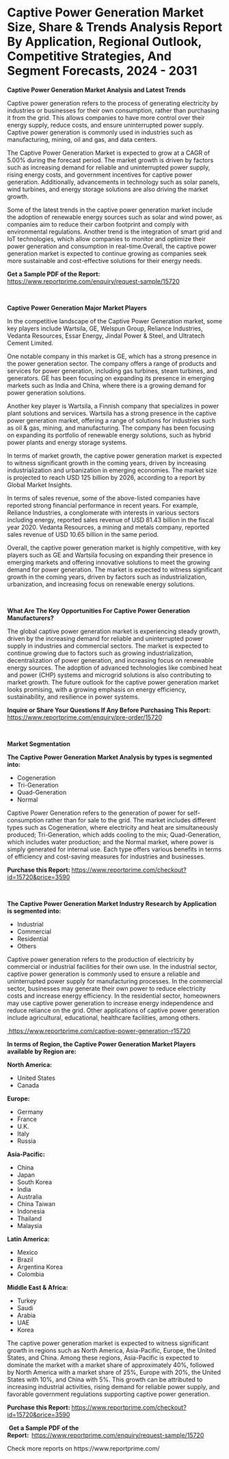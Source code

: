 <p><h1>Captive Power Generation Market Size, Share & Trends Analysis Report By Application, Regional Outlook, Competitive Strategies, And Segment Forecasts, 2024 - 2031</h1></p><p><strong>Captive Power Generation Market Analysis and Latest Trends</strong></p>
<p><p>Captive power generation refers to the process of generating electricity by industries or businesses for their own consumption, rather than purchasing it from the grid. This allows companies to have more control over their energy supply, reduce costs, and ensure uninterrupted power supply. Captive power generation is commonly used in industries such as manufacturing, mining, oil and gas, and data centers.</p><p>The Captive Power Generation Market is expected to grow at a CAGR of 5.00% during the forecast period. The market growth is driven by factors such as increasing demand for reliable and uninterrupted power supply, rising energy costs, and government incentives for captive power generation. Additionally, advancements in technology such as solar panels, wind turbines, and energy storage solutions are also driving the market growth.</p><p>Some of the latest trends in the captive power generation market include the adoption of renewable energy sources such as solar and wind power, as companies aim to reduce their carbon footprint and comply with environmental regulations. Another trend is the integration of smart grid and IoT technologies, which allow companies to monitor and optimize their power generation and consumption in real-time.Overall, the captive power generation market is expected to continue growing as companies seek more sustainable and cost-effective solutions for their energy needs.</p></p>
<p><strong>Get a Sample PDF of the Report:&nbsp;</strong> <a href="https://www.reportprime.com/enquiry/request-sample/15720">https://www.reportprime.com/enquiry/request-sample/15720</a></p>
<p>&nbsp;</p>
<p><strong>Captive Power Generation Major Market Players</strong></p>
<p><p>In the competitive landscape of the Captive Power Generation market, some key players include Wartsila, GE, Welspun Group, Reliance Industries, Vedanta Resources, Essar Energy, Jindal Power & Steel, and Ultratech Cement Limited.</p><p>One notable company in this market is GE, which has a strong presence in the power generation sector. The company offers a range of products and services for power generation, including gas turbines, steam turbines, and generators. GE has been focusing on expanding its presence in emerging markets such as India and China, where there is a growing demand for power generation solutions.</p><p>Another key player is Wartsila, a Finnish company that specializes in power plant solutions and services. Wartsila has a strong presence in the captive power generation market, offering a range of solutions for industries such as oil & gas, mining, and manufacturing. The company has been focusing on expanding its portfolio of renewable energy solutions, such as hybrid power plants and energy storage systems.</p><p>In terms of market growth, the captive power generation market is expected to witness significant growth in the coming years, driven by increasing industrialization and urbanization in emerging economies. The market size is projected to reach USD 125 billion by 2026, according to a report by Global Market Insights.</p><p>In terms of sales revenue, some of the above-listed companies have reported strong financial performance in recent years. For example, Reliance Industries, a conglomerate with interests in various sectors including energy, reported sales revenue of USD 81.43 billion in the fiscal year 2020. Vedanta Resources, a mining and metals company, reported sales revenue of USD 10.65 billion in the same period.</p><p>Overall, the captive power generation market is highly competitive, with key players such as GE and Wartsila focusing on expanding their presence in emerging markets and offering innovative solutions to meet the growing demand for power generation. The market is expected to witness significant growth in the coming years, driven by factors such as industrialization, urbanization, and increasing focus on renewable energy solutions.</p></p>
<p>&nbsp;</p>
<p><strong>What Are The Key Opportunities For Captive Power Generation Manufacturers?</strong></p>
<p><p>The global captive power generation market is experiencing steady growth, driven by the increasing demand for reliable and uninterrupted power supply in industries and commercial sectors. The market is expected to continue growing due to factors such as growing industrialization, decentralization of power generation, and increasing focus on renewable energy sources. The adoption of advanced technologies like combined heat and power (CHP) systems and microgrid solutions is also contributing to market growth. The future outlook for the captive power generation market looks promising, with a growing emphasis on energy efficiency, sustainability, and resilience in power systems.</p></p>
<p><strong>Inquire or Share Your Questions If Any Before Purchasing This Report:</strong> <a href="https://www.reportprime.com/enquiry/pre-order/15720">https://www.reportprime.com/enquiry/pre-order/15720</a></p>
<p>&nbsp;</p>
<p><strong>Market Segmentation</strong></p>
<p><strong>The Captive Power Generation Market Analysis by types is segmented into:</strong></p>
<p><ul><li>Cogeneration</li><li>Tri-Generation</li><li>Quad-Generation</li><li>Normal</li></ul></p>
<p><p>Captive Power Generation refers to the generation of power for self-consumption rather than for sale to the grid. The market includes different types such as Cogeneration, where electricity and heat are simultaneously produced; Tri-Generation, which adds cooling to the mix; Quad-Generation, which includes water production; and the Normal market, where power is simply generated for internal use. Each type offers various benefits in terms of efficiency and cost-saving measures for industries and businesses.</p></p>
<p><strong>Purchase this Report:&nbsp;</strong><a href="https://www.reportprime.com/checkout?id=15720&price=3590">https://www.reportprime.com/checkout?id=15720&price=3590</a></p>
<p>&nbsp;</p>
<p><strong>The Captive Power Generation Market Industry Research by Application is segmented into:</strong></p>
<p><ul><li>Industrial</li><li>Commercial</li><li>Residential</li><li>Others</li></ul></p>
<p><p>Captive power generation refers to the production of electricity by commercial or industrial facilities for their own use. In the industrial sector, captive power generation is commonly used to ensure a reliable and uninterrupted power supply for manufacturing processes. In the commercial sector, businesses may generate their own power to reduce electricity costs and increase energy efficiency. In the residential sector, homeowners may use captive power generation to increase energy independence and reduce reliance on the grid. Other applications of captive power generation include agricultural, educational, healthcare facilities, among others.</p></p>
<p><a href="https://www.reportprime.com/captive-power-generation-r15720">&nbsp;https://www.reportprime.com/captive-power-generation-r15720</a></p>
<p><strong>In terms of Region, the Captive Power Generation Market Players available by Region are:</strong></p>
<p>
    <p> <strong> North America: </strong>
        <ul>
            <li>United States</li>
            <li>Canada</li>
        </ul>
        </p> 
    <p> <strong> Europe: </strong>
        <ul>
            <li>Germany</li>
            <li>France</li>
            <li>U.K.</li>
            <li>Italy</li>
            <li>Russia</li>
        </ul>
        </p> 
    <p> <strong> Asia-Pacific: </strong>
        <ul>
            <li>China</li>
            <li>Japan</li>
            <li>South Korea</li>
            <li>India</li>
            <li>Australia</li>
            <li>China Taiwan</li>
            <li>Indonesia</li>
            <li>Thailand</li>
            <li>Malaysia</li>
        </ul>
        </p> 
    <p> <strong> Latin America: </strong>
        <ul>
            <li>Mexico</li>
            <li>Brazil</li>
            <li>Argentina Korea</li>
            <li>Colombia</li>
        </ul>
        </p> 
    <p> <strong> Middle East & Africa: </strong>
        <ul>
            <li>Turkey</li>
            <li>Saudi</li>
            <li>Arabia</li>
            <li>UAE</li>
            <li>Korea</li>
        </ul>
    </p>
    </p>
<p><p>The captive power generation market is expected to witness significant growth in regions such as North America, Asia-Pacific, Europe, the United States, and China. Among these regions, Asia-Pacific is expected to dominate the market with a market share of approximately 40%, followed by North America with a market share of 25%, Europe with 20%, the United States with 10%, and China with 5%. This growth can be attributed to increasing industrial activities, rising demand for reliable power supply, and favorable government regulations supporting captive power generation.</p></p>
<p><strong>Purchase this Report: </strong><a href="https://www.reportprime.com/checkout?id=15720&price=3590">https://www.reportprime.com/checkout?id=15720&price=3590</a></p>
<p>&nbsp;<strong>Get a Sample PDF of the Report:&nbsp;&nbsp;</strong><a href="https://www.reportprime.com/enquiry/request-sample/15720">https://www.reportprime.com/enquiry/request-sample/15720</a></p>
<p><strong></strong></p>
<p>Check more reports on https://www.reportprime.com/</p>